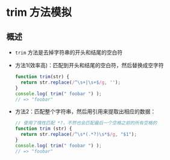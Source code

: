# trim 方法模拟

## 概述

+ `trim` 方法是去掉字符串的开头和结尾的空白符

+ 方法1(效率高)：匹配到开头和结尾的空白符，然后替换成空字符

  ```js
  function trim(str) {
    return str.replace(/^\s+|\s+$/g, '');
  }
  console.log( trim(" foobar ") );
  // => "foobar"
  ```

+ 方法2：匹配整个字符串，然后用引用来提取出相应的数据：

  ```js
  // 使用了惰性匹配 *?，不然也会匹配最后一个空格之前的所有空格的
  function trim (str) {
    return str.replace(/^\s*(.*?)\s*$/g, "$1");
  }
  console.log( trim(" foobar ") );
  // => "foobar"
  ```
